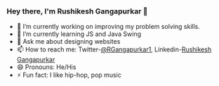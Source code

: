 ### Hey there, I'm Rushikesh Gangapurkar 👋


- 🔭 I’m currently working on improving my problem solving skills.
- 🌱 I’m currently learning JS and Java Swing
- 💬 Ask me about designing websites
- 📫 How to reach me: Twitter-[@RGangapurkar1](https://twitter.com/RGangapurkar1), Linkedin-[Rushikesh Gangapurkar](https://www.linkedin.com/in/rushikesh-gangapurkar-05412b201/)
- 😄 Pronouns: He/His
- ⚡ Fun fact: I like hip-hop, pop music


